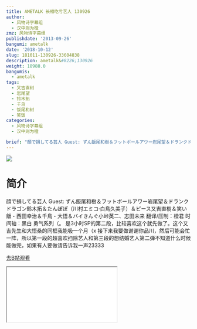 ```yaml
---
title: AMETALK 长相吃亏艺人 130926
author:
  - 风物诗字幕组
  - 汉中则为橙
zmz: 风物诗字幕组
publishdate: '2013-09-26'
bangumi: ametalk
date: '2018-10-12'
slug: 181011-130926-33604838
description: ametalk&#8226;130926
weight: 18988.0
bangumis:
  - ametalk
tags:
  - 又吉直树
  - 岩尾望
  - 铃木拓
  - 千鸟
  - 饭尾和树
  - 笑饭
categories:
  - 风物诗字幕组
  - 汉中则为橙

brief: "顔で損してる芸人 Guest: ずん飯尾和樹＆フットボールアワー岩尾望＆ドランクドラゴン鈴木拓＆たんぽぽ（川村エミコ·白鳥久美子）＆ピース又吉直樹＆笑い飯・西田幸治＆千鳥・大悟＆バイきんぐ小峠英二、志田未来 翻译/压制：橙君 时间轴：黑白 勇气系列（。 是3小时SP的第二段，比较喜欢这个就先做了。这个又吉先生和大悟桑的同框我能吸一个月（x 接下来我要做谢谢你品川，然后可能会忙一阵，所以第一段的超喜欢扫除艺人和第三段的想结婚艺人第二弹不知道什么时候能做完，如果有人要做请告诉我一声23333"
---
```

![](https://i.imgur.com/kXxQtOt.jpg)
# 简介  
顔で損してる芸人
Guest: ずん飯尾和樹＆フットボールアワー岩尾望＆ドランクドラゴン鈴木拓＆たんぽぽ（川村エミコ·白鳥久美子）＆ピース又吉直樹＆笑い飯・西田幸治＆千鳥・大悟＆バイきんぐ小峠英二、志田未来
翻译/压制：橙君 时间轴：黑白
勇气系列（。
是3小时SP的第二段，比较喜欢这个就先做了。这个又吉先生和大悟桑的同框我能吸一个月（x
接下来我要做谢谢你品川，然后可能会忙一阵，所以第一段的超喜欢扫除艺人和第三段的想结婚艺人第二弹不知道什么时候能做完，如果有人要做请告诉我一声23333  

[去B站观看](https://www.bilibili.com/video/av33604838/)
<div class ="resp-container"><iframe class="testiframe" src="//player.bilibili.com/player.html?aid=33604838"", scrolling="no", allowfullscreen="true" > </iframe></div> 
